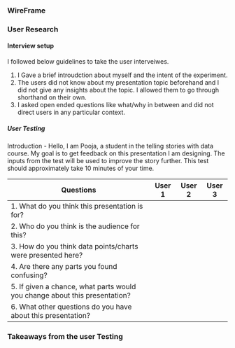 ### WireFrame



### User Research

#### Interview setup 
I followed below guidelines to take the user interveiwes. 

1. I Gave a brief introudction about myself and the intent of the experiment. 
2. The users did not know about my presentation topic beforehand and I did not give any insights about the topic. I allowed them to go through shorthand on their own.
3. I asked open ended questions like what/why in between and did not direct users in any particular context.

##### User Testing 

Introduction -
Hello, I am Pooja, a student in the telling stories with data course.  My goal is to get feedback on this presentation I am designing. 
The inputs from the test will be used to improve the story further. This test should approximately take 10 minutes of your time.

<table>
   <thead>
      <tr>
         <th> Questions </th>
         <th> User 1 </th>
         <th> User 2 </th>
        <th>  User 3 </th>
      </tr>
   </thead>
   <tbody>
      <tr>
         <td>1. What do you think this presentation is for? </td>
         <td></td>
         <td></td>
         <td></td>
      </tr>
      <tr>
         <td>2. Who do you think is the audience for this?</td>
         <td></td>
         <td></td>
         <td></td>
      </tr>
      <tr>
         <td>3. How do you think data points/charts were presented here?</td>
         <td></td>
         <td></td>
         <td></td>
      </tr>
      <tr>
         <td>4. Are there any parts you found confusing?</td>
         <td></td>
         <td></td>
         <td></td>
      </tr>
      <tr>
         <td>5. If given a chance, what parts would you change about this presentation?</td>
         <td></td>
         <td></td>
         <td></td>
      </tr>
      <tr>
         <td>6. What other questions do you have about this presentation?</td>
         <td></td>
         <td></td>
         <td></td>
      </tr>
      
   </tbody>
</table>



### Takeaways from the user Testing
